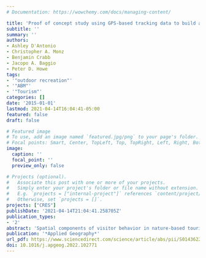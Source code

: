 ```yaml
---
# Documentation: https://wowchemy.com/docs/managing-content/

title: 'Proof of concept study using GPS-based tracking data to build agent-based models of visitors’ off-trail behavior in nature-based tourism settings'
subtitle: ''
summary: ''
authors:
- Ashley D'Antonio 
- Christopher A. Monz 
- Benjamin Crabb
- Jacopo A. Baggio
- Peter D. Howe
tags:
- '"outdoor recreation"'
- '"ABM"'
- '"Tourism"'
categories: []
date: '2015-01-01'
lastmod: 2021-04-14T16:04:41-05:00
featured: false
draft: false

# Featured image
# To use, add an image named `featured.jpg/png` to your page's folder.
# Focal points: Smart, Center, TopLeft, Top, TopRight, Left, Right, BottomLeft, Bottom, BottomRight.
image:
  caption: ''
  focal_point: ''
  preview_only: false

# Projects (optional).
#   Associate this post with one or more of your projects.
#   Simply enter your project's folder or file name without extension.
#   E.g. `projects = ["internal-project"]` references `content/project/deep-learning/index.md`.
#   Otherwise, set `projects = []`.
projects: ["CRES"]
publishDate: '2021-04-14T21:04:41.258705Z'
publication_types:
- '2'
abstract: 'Spatial components of visitor behavior in nature-based tourism settings have the potential to influence both the biophysical environmental and recreational experience. Previous efforts to model visitor spatial behavior in these settings have largely been deterministic and probabilistic. Comparatively, agent-based models (ABM) are often considered a more accurate technique for representing complex human behaviors such as visitor use. A key challenge in the development of ABM in nature-based tourism settings has been the lack of detailed, individually-based, georeferenced data on visitors, especially in locations where visitors leave trails. This study is a proof of concept exercise using global position system (GPS) data, collected from visitors in Yosemite National Park, to develop an example ABM of visitor use. Results from this study demonstrate that it is feasible to use GPS tracking data to provide insight into the generation of agent rules, yet knowledge gaps remain for the further development of ABMs in nature-based tourism research.'
publication: '*Applied Geography*'
url_pdf: https://www.sciencedirect.com/science/article/abs/pii/S0143622822001424?via%3Dihub
doi: 10.1016/j.apgeog.2022.102771
---
```

